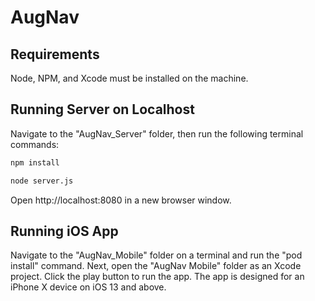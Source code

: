# AugNav

## Requirements

Node, NPM, and Xcode must be installed on the machine.

## Running Server on Localhost

Navigate to the "AugNav_Server" folder, then run the following terminal commands:

```sh
npm install
```

```sh
node server.js
```

Open http://localhost:8080 in a new browser window.

## Running iOS App

Navigate to the "AugNav_Mobile" folder on a terminal and run the "pod install" command. Next, open the "AugNav Mobile" folder as an Xcode project. Click the play button to run the app. The app is designed for an iPhone X device on iOS 13 and above.
